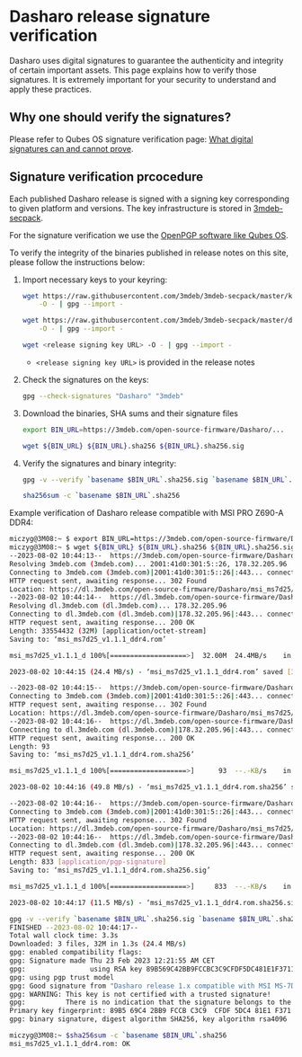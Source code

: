 # Dasharo release signature verification

Dasharo uses digital signatures to guarantee the authenticity and integrity of
certain important assets. This page explains how to verify those signatures.
It is extremely important for your security to understand and apply these
practices.

## Why one should verify the signatures?

Please refer to Qubes OS signature verification page:
[What digital signatures can and cannot prove](https://www.qubes-os.org/security/verifying-signatures/#what-digital-signatures-can-and-cannot-prove).

## Signature verification prcocedure

Each published Dasharo release is signed with a signing key corresponding to
given platform and versions. The key infrastructure is stored in
[3mdeb-secpack](https://github.com/3mdeb/3mdeb-secpack).

For the signature verification we use the
[OpenPGP software like Qubes OS](https://www.qubes-os.org/security/verifying-signatures/#openpgp-software).

To verify the integrity of the binaries published in release notes on this
site, please follow the instructions below:

1. Import necessary keys to your keyring:

    ```bash
    wget https://raw.githubusercontent.com/3mdeb/3mdeb-secpack/master/keys/master-key/3mdeb-master-key.asc \
        -O - | gpg --import -
    ```

    ```bash
    wget https://raw.githubusercontent.com/3mdeb/3mdeb-secpack/master/dasharo/3mdeb-dasharo-master-key.asc  \
        -O - | gpg --import -
    ```

    ```bash
    wget <release signing key URL> -O - | gpg --import -
    ```

    - `<release signing key URL>` is provided in the release notes

2. Check the signatures on the keys:

    ```bash
    gpg --check-signatures "Dasharo" "3mdeb"
    ```

3. Download the binaries, SHA sums and their signature files

    ```bash
    export BIN_URL=https://3mdeb.com/open-source-firmware/Dasharo/...
    ```

    ```bash
    wget ${BIN_URL} ${BIN_URL}.sha256 ${BIN_URL}.sha256.sig
    ```

4. Verify the signatures and binary integrity:

    ```bash
    gpg -v --verify `basename $BIN_URL`.sha256.sig `basename $BIN_URL`.sha256
    ```

    ```bash
    sha256sum -c `basename $BIN_URL`.sha256
    ```

Example verification of Dasharo release compatible with MSI PRO Z690-A DDR4:

```bash
miczyg@3M08:~ $ export BIN_URL=https://3mdeb.com/open-source-firmware/Dasharo/msi_ms7d25/v1.1.1/msi_ms7d25_v1.1.1_ddr4.rom
miczyg@3M08:~ $ wget ${BIN_URL} ${BIN_URL}.sha256 ${BIN_URL}.sha256.sig
--2023-08-02 10:44:13--  https://3mdeb.com/open-source-firmware/Dasharo/msi_ms7d25/v1.1.1/msi_ms7d25_v1.1.1_ddr4.rom
Resolving 3mdeb.com (3mdeb.com)... 2001:41d0:301:5::26, 178.32.205.96
Connecting to 3mdeb.com (3mdeb.com)|2001:41d0:301:5::26|:443... connected.
HTTP request sent, awaiting response... 302 Found
Location: https://dl.3mdeb.com/open-source-firmware/Dasharo/msi_ms7d25/v1.1.1/msi_ms7d25_v1.1.1_ddr4.rom [following]
--2023-08-02 10:44:14--  https://dl.3mdeb.com/open-source-firmware/Dasharo/msi_ms7d25/v1.1.1/msi_ms7d25_v1.1.1_ddr4.rom
Resolving dl.3mdeb.com (dl.3mdeb.com)... 178.32.205.96
Connecting to dl.3mdeb.com (dl.3mdeb.com)|178.32.205.96|:443... connected.
HTTP request sent, awaiting response... 200 OK
Length: 33554432 (32M) [application/octet-stream]
Saving to: ‘msi_ms7d25_v1.1.1_ddr4.rom’

msi_ms7d25_v1.1.1_d 100%[===================>]  32.00M  24.4MB/s    in 1.3s

2023-08-02 10:44:15 (24.4 MB/s) - ‘msi_ms7d25_v1.1.1_ddr4.rom’ saved [33554432/33554432]

--2023-08-02 10:44:15--  https://3mdeb.com/open-source-firmware/Dasharo/msi_ms7d25/v1.1.1/msi_ms7d25_v1.1.1_ddr4.rom.sha256
Connecting to 3mdeb.com (3mdeb.com)|2001:41d0:301:5::26|:443... connected.
HTTP request sent, awaiting response... 302 Found
Location: https://dl.3mdeb.com/open-source-firmware/Dasharo/msi_ms7d25/v1.1.1/msi_ms7d25_v1.1.1_ddr4.rom.sha256 [following]
--2023-08-02 10:44:16--  https://dl.3mdeb.com/open-source-firmware/Dasharo/msi_ms7d25/v1.1.1/msi_ms7d25_v1.1.1_ddr4.rom.sha256
Connecting to dl.3mdeb.com (dl.3mdeb.com)|178.32.205.96|:443... connected.
HTTP request sent, awaiting response... 200 OK
Length: 93
Saving to: ‘msi_ms7d25_v1.1.1_ddr4.rom.sha256’

msi_ms7d25_v1.1.1_d 100%[===================>]      93  --.-KB/s    in 0s

2023-08-02 10:44:16 (49.8 MB/s) - ‘msi_ms7d25_v1.1.1_ddr4.rom.sha256’ saved [93/93]

--2023-08-02 10:44:16--  https://3mdeb.com/open-source-firmware/Dasharo/msi_ms7d25/v1.1.1/msi_ms7d25_v1.1.1_ddr4.rom.sha256.sig
Connecting to 3mdeb.com (3mdeb.com)|2001:41d0:301:5::26|:443... connected.
HTTP request sent, awaiting response... 302 Found
Location: https://dl.3mdeb.com/open-source-firmware/Dasharo/msi_ms7d25/v1.1.1/msi_ms7d25_v1.1.1_ddr4.rom.sha256.sig [following]
--2023-08-02 10:44:16--  https://dl.3mdeb.com/open-source-firmware/Dasharo/msi_ms7d25/v1.1.1/msi_ms7d25_v1.1.1_ddr4.rom.sha256.sig
Connecting to dl.3mdeb.com (dl.3mdeb.com)|178.32.205.96|:443... connected.
HTTP request sent, awaiting response... 200 OK
Length: 833 [application/pgp-signature]
Saving to: ‘msi_ms7d25_v1.1.1_ddr4.rom.sha256.sig’

msi_ms7d25_v1.1.1_d 100%[===================>]     833  --.-KB/s    in 0s

2023-08-02 10:44:17 (11.5 MB/s) - ‘msi_ms7d25_v1.1.1_ddr4.rom.sha256.sig’ saved [833/833]

gpg -v --verify `basename $BIN_URL`.sha256.sig `basename $BIN_URL`.sha256
FINISHED --2023-08-02 10:44:17--
Total wall clock time: 3.3s
Downloaded: 3 files, 32M in 1.3s (24.4 MB/s)
gpg: enabled compatibility flags:
gpg: Signature made Thu 23 Feb 2023 12:21:55 AM CET
gpg:                using RSA key 89B569C42BB9FCCBC3C9CFDF5DC481E1F371151E
gpg: using pgp trust model
gpg: Good signature from "Dasharo release 1.x compatible with MSI MS-7D25 signing key" [unknown]
gpg: WARNING: This key is not certified with a trusted signature!
gpg:          There is no indication that the signature belongs to the owner.
Primary key fingerprint: 89B5 69C4 2BB9 FCCB C3C9  CFDF 5DC4 81E1 F371 151E
gpg: binary signature, digest algorithm SHA256, key algorithm rsa4096

miczyg@3M08:~ $sha256sum -c `basename $BIN_URL`.sha256
msi_ms7d25_v1.1.1_ddr4.rom: OK
```
